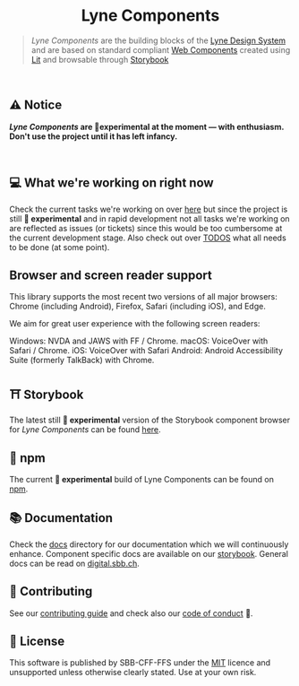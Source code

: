 <h1 align="center">
  Lyne Components
</h1>

> _Lyne Components_ are the building blocks of the [Lyne Design System](https://github.com/lyne-design-system/lyne/blob/master/docs/TERMINOLOGY.md#lyne)
> and are based on standard compliant [Web Components](https://github.com/lyne-design-system/lyne/blob/master/docs/TERMINOLOGY.md#web-components)
> created using [Lit](https://github.com/lyne-design-system/lyne/blob/master/docs/TERMINOLOGY.md#lit) and
> browsable through [Storybook](https://github.com/lyne-design-system/lyne/blob/master/docs/TERMINOLOGY.md#storybook)

<br>

## ⚠️ Notice

**_Lyne Components_ are 🧪experimental at the moment — with enthusiasm.<br>Don't use the project until it has left infancy.**

<br>

## 💻 What we're working on right now

Check the current tasks we're working on over [here](https://github.com/lyne-design-system/lyne-components/projects/4) but since the project is still **🧪 experimental** and in rapid development not all tasks we're working on are reflected as issues (or tickets) since this would be too cumbersome at the current development stage. Also check out over [TODOS](./TODOS.md) what all needs to be done (at some point).

## Browser and screen reader support

This library supports the most recent two versions of all major browsers: Chrome (including Android), Firefox, Safari (including iOS), and Edge.

We aim for great user experience with the following screen readers:

Windows: NVDA and JAWS with FF / Chrome.
macOS: VoiceOver with Safari / Chrome.
iOS: VoiceOver with Safari
Android: Android Accessibility Suite (formerly TalkBack) with Chrome.

## ⛩️ Storybook

The latest still **🧪 experimental** version of the Storybook component browser for _Lyne Components_ can be found [here](https://lyne-storybook.app.sbb.ch/).

## 🍱 npm

The current **🧪 experimental** build of Lyne Components can be found on [npm](https://www.npmjs.com/package/@sbb-esta/lyne-components).

## 📚 Documentation

Check the [docs](docs/README.md) directory for our documentation which we will continuously enhance.
Component specific docs are available on our [storybook](https://lyne-storybook.app.sbb.ch).
General docs can be read on [digital.sbb.ch](https://digital.sbb.ch).

## 🙌 Contributing

See our [contributing guide](CONTRIBUTING.md) and check also our [code of conduct](CODE_OF_CONDUCT.md) 👀.

## 📝 License

This software is published by SBB-CFF-FFS under the [MIT](/LICENSE) licence and unsupported unless otherwise clearly stated. Use at your own risk.
